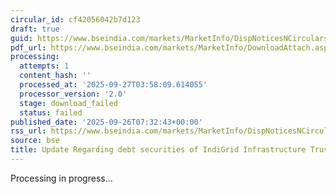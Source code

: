 ```yaml
---
circular_id: cf42056042b7d123
draft: true
guid: https://www.bseindia.com/markets/MarketInfo/DispNoticesNCirculars.aspx?Noticeid={2235EEBD-54AD-4C42-A84E-E2372C7F9BC1}&noticeno=20250926-5&dt=09/26/2025&icount=5&totcount=76&flag=0
pdf_url: https://www.bseindia.com/markets/MarketInfo/DownloadAttach.aspx?id=20250926-5&attachedId=
processing:
  attempts: 1
  content_hash: ''
  processed_at: '2025-09-27T03:58:09.614055'
  processor_version: '2.0'
  stage: download_failed
  status: failed
published_date: '2025-09-26T07:32:43+00:00'
rss_url: https://www.bseindia.com/markets/MarketInfo/DispNoticesNCirculars.aspx?Noticeid={2235EEBD-54AD-4C42-A84E-E2372C7F9BC1}&noticeno=20250926-5&dt=09/26/2025&icount=5&totcount=76&flag=0
source: bse
title: Update Regarding debt securities of IndiGrid Infrastructure Trust
---
```


Processing in progress...